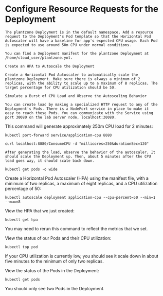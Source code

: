 # Configure Resource Requests for the Deployment

    The plantzone Deployment is in the default namespace. Add a resource request to the Deployment's Pod template so that the Horizontal Pod Autoscaler will have a baseline for app's expected CPU usage. Each Pod is expected to use around 50m CPU under normal conditions.
    
    You can find a Deployment manifest for the plantzone Deployment at /home/cloud_user/plantzone.yml.
    
    Create an HPA to Autoscale the Deployment
    
    Create a Horizontal Pod Autoscaler to automatically scale the plantzone Deployment. Make sure there is always a minimum of 2 replicas, with the ability to scale up to a maximum of 8 replicas. The target percentage for CPU utilization should be 50.
    
    Simulate a Burst of CPU Load and Observe the Autoscaling Behavior
    
    You can create load by making a specialized HTTP request to any of the Deployment's Pods. There is a NodePort service in place to make it easy to reach these Pods. You can communicate with the Service using port 30080 on the lab server node, localhost:30080.

This command will generate approximately 250m CPU load for 2 minutes:

```
kubectl port-forward service/application-cpu 8080
```

```
curl localhost:8080/ConsumeCPU -d "millicores=250&durationSec=120" 
```

    After generating the load, observe the behavior of the autoscaler. It should scale the Deployment up. Then, about 5 minutes after the CPU load goes way, it should scale back down.

```
kubectl get pods -o wide
```

Create a Horizontal Pod Autoscaler (HPA) using the manifest file, with a minimum of two replicas, a maximum of eight replicas, and a CPU utilization percentage of 50:

```
kubectl autoscale deployment application-cpu --cpu-percent=50 --min=1 --max=8
```

View the HPA that we just created:
```
kubectl get hpa
```

You may need to rerun this command to reflect the metrics that we set.

View the status of our Pods and their CPU utilization:

```
kubectl top pod
```

If your CPU utilization is currently low, you should see it scale down in about five minutes to the minimum of only two replicas.

View the status of the Pods in the Deployment:
```
kubectl get pods
```

You should only see two Pods in the Deployment.